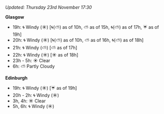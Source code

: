 *Updated: Thursday 23rd November 17:30*

**Glasgow**

* 19h: :cyclone: Windy (:sunny:) [:cyclone:(:partly_sunny:) as of 10h, :partly_sunny: as of 15h, :cyclone:(:partly_sunny:) as of 17h, :umbrella: as of 19h]
* 20h: :cyclone: Windy (:sunny:) [:cyclone:(:partly_sunny:) as of 10h, :partly_sunny: as of 16h, :cyclone:(:partly_sunny:) as of 18h]
* 21h: :cyclone: Windy (:partly_sunny:) [:partly_sunny: as of 17h]
* 22h: :cyclone: Windy (:sunny:) [:sunny: as of 18h]
* 23h - 5h: :sunny: Clear
* 6h: :partly_sunny: Partly Cloudy

**Edinburgh**

* 19h: :cyclone: Windy (:sunny:) [:umbrella: as of 19h]
* 20h - 2h: :cyclone: Windy (:sunny:)
* 3h, 4h: :sunny: Clear
* 5h, 6h: :cyclone: Windy (:sunny:)
